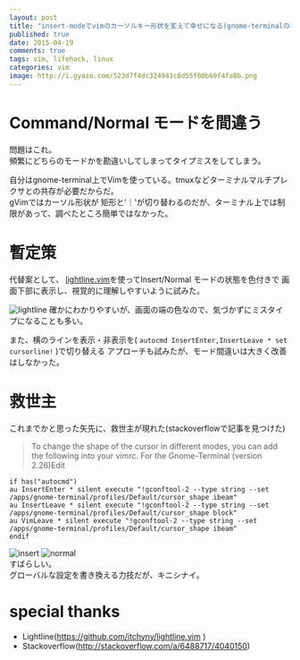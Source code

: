```yaml
---
layout: post
title: "insert-modeでvimのカーソルキー形状を変えて幸せになる(gnome-terminalの場合)"
published: true
date: 2015-04-19
comments: true
tags: vim, lifehack, linux
categories: vim
image: http://i.gyazo.com/523d7f4dc324943c6d55f00b69f4fa8b.png
---
```


# Command/Normal モードを間違う
  
問題はこれ。  
頻繁にどちらのモードかを勘違いしてしまってタイプミスをしてしまう。  
  
自分はgnome-terminal上でVimを使っている。tmuxなどターミナルマルチプレクサとの共存が必要だからだ。  
gVimではカーソル形状が 矩形と'｜'が切り替わるのだが、ターミナル上では制限があって、調べたところ簡単ではなかった。  
  

<!-- more -->

# 暫定策
代替案として、 [lightline.vim]( https://github.com/itchyny/lightline.vim )を使ってInsert/Normal モードの状態を色付きで
画面下部に表示し、視覚的に理解しやすいように試みた。  
  
![lightline](http://i.gyazo.com/92223ba03c523c28e705980706a3a7e9.png)
確かにわかりやすいが、画面の端の色なので、気づかずにミスタイプになることも多い。  
  
また、横のラインを表示・非表示を( `autocmd InsertEnter,InsertLeave * set cursorline!` )で切り替える
アプローチも試みたが、モード間違いは大きく改善はしなかった。  
  
# 救世主
これまでかと思った矢先に、救世主が現れた(stackoverflowで記事を見つけた)

> To change the shape of the cursor in different modes, you can add the following into your vimrc.
> For the Gnome-Terminal (version 2.26)Edit

```vim
if has("autocmd")
au InsertEnter * silent execute "!gconftool-2 --type string --set /apps/gnome-terminal/profiles/Default/cursor_shape ibeam"
au InsertLeave * silent execute "!gconftool-2 --type string --set /apps/gnome-terminal/profiles/Default/cursor_shape block"
au VimLeave * silent execute "!gconftool-2 --type string --set /apps/gnome-terminal/profiles/Default/cursor_shape ibeam"
endif
```

  
![insert](http://i.gyazo.com/523d7f4dc324943c6d55f00b69f4fa8b.png)
![normal](http://i.gyazo.com/d8fb66d045fdc0b3ce9470d058bfe81e.png)  
すばらしい。  
グローバルな設定を書き換える力技だが、キニシナイ。  
  

# special thanks
* Lightline(https://github.com/itchyny/lightline.vim )
* Stackoverflow(http://stackoverflow.com/a/6488717/4040150)


